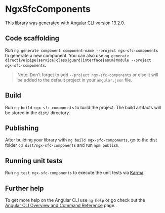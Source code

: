 # NgxSfcComponents

This library was generated with [Angular CLI](https://github.com/angular/angular-cli) version 13.2.0.

## Code scaffolding

Run `ng generate component component-name --project ngx-sfc-components` to generate a new component. You can also use `ng generate directive|pipe|service|class|guard|interface|enum|module --project ngx-sfc-components`.
> Note: Don't forget to add `--project ngx-sfc-components` or else it will be added to the default project in your `angular.json` file. 

## Build

Run `ng build ngx-sfc-components` to build the project. The build artifacts will be stored in the `dist/` directory.

## Publishing

After building your library with `ng build ngx-sfc-components`, go to the dist folder `cd dist/ngx-sfc-components` and run `npm publish`.

## Running unit tests

Run `ng test ngx-sfc-components` to execute the unit tests via [Karma](https://karma-runner.github.io).

## Further help

To get more help on the Angular CLI use `ng help` or go check out the [Angular CLI Overview and Command Reference](https://angular.io/cli) page.
